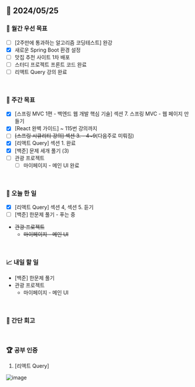 ## 📅 2024/05/25

### 🚀 월간 우선 목표

- [ ] [2주만에 통과하는 알고리즘 코딩테스트] 완강
- [x] 새로운 Spring Boot 환경 설정
- [ ] 맛집 추천 사이트 1차 배포
- [ ] 스터디 프로젝트 프론트 코드 완료
- [ ] 리액트 Query 강의 완료

<br />

### 👏 주간 목표

- [x] [스프링 MVC 1편 - 백엔드 웹 개발 핵심 기술] 섹션 7. 스프링 MVC - 웹 페이지 만들기
- [x] [React 완벽 가이드] ~ 115번 강의까지
- [ ] ~~[스프링 시큐리티 강의] 섹션 3. - 4~9~~(다음주로 미뤄짐)
- [x] [리액트 Query] 섹션 1. 완료
- [x] [백준] 문제 세개 풀기 (3)
- [ ] 관광 프로젝트
  - [ ] 마이페이지 - 메인 UI 완료

<br />

### 💯 오늘 한 일

- [x] [리액트 Query] 섹션 4, 섹션 5. 듣기
- [ ] [백준] 한문제 풀기 - 푸는 중
- ~~관광 프로젝트~~
  - ~~마이페이지 - 메인 UI~~

<br />

### 📈 내일 할 일

- [백준] 한문제 풀기
- 관광 프로젝트
  - 마이페이지 - 메인 UI

<br />

### 🤔 간단 회고

<br />

### 🏆 공부 인증

1. [리액트 Query]

![image](https://github.com/suld2495/TIL/assets/42727909/c63e2875-9e03-4850-90c2-1e253cd534d2)

